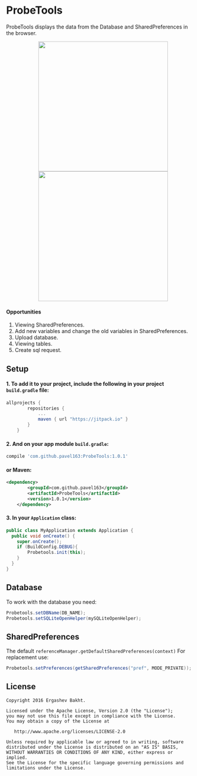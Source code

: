 # ProbeTools

ProbeTools displays the data from the Database and SharedPreferences in the browser.

<p align="center"><img style="padding-left:20px" src ="https://github.com/pavel163/ProbeTools/blob/master/1.png" width="350"/>

<img style="padding-left:20px" src ="https://github.com/pavel163/ProbeTools/blob/master/2.png" width="350"/>
</p>

#### Opportunities
1. Viewing SharedPreferences.
2. Add new variables and change the old variables in SharedPreferences.
3. Upload database.
4. Viewing tables.
5. Create sql request.


## Setup
#### 1. To add it to your project, include the following in your **project** `build.gradle` file:
```groovy
allprojects {
		repositories {
			...
			maven { url "https://jitpack.io" }
		}
	}
```
#### 2. And on your **app module** `build.gradle`:

```groovy
compile 'com.github.pavel163:ProbeTools:1.0.1'
```

#### or Maven:
```xml
<dependency>
	    <groupId>com.github.pavel163</groupId>
	    <artifactId>ProbeTools</artifactId>
	    <version>1.0.1</version>
	</dependency>
```

#### 3. In your `Application` class:

```java
public class MyApplication extends Application {
  public void onCreate() {
    super.onCreate();
    if (BuildConfig.DEBUG){
        Probetools.init(this);
    }
  }
}
```
## Database
To work with the database you need:
```java
Probetools.setDBName(DB_NAME);
Probetools.setSQLiteOpenHelper(mySQLiteOpenHelper);
```
## SharedPreferences
The default `referenceManager.getDefaultSharedPreferences(context)`
For replacement use:
```java
Probetools.setPreferences(getSharedPreferences("pref", MODE_PRIVATE));
```

License
--------

    Copyright 2016 Ergashev Bakht.

    Licensed under the Apache License, Version 2.0 (the "License");
    you may not use this file except in compliance with the License.
    You may obtain a copy of the License at

       http://www.apache.org/licenses/LICENSE-2.0

    Unless required by applicable law or agreed to in writing, software
    distributed under the License is distributed on an "AS IS" BASIS,
    WITHOUT WARRANTIES OR CONDITIONS OF ANY KIND, either express or implied.
    See the License for the specific language governing permissions and
    limitations under the License.

